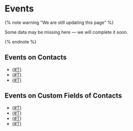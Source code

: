 # Events

{% note warning "We are still updating this page" %}

Some data may be missing here — we will complete it soon.

{% endnote %}


## Events on Contacts

- [{#T}](on-crm-contact-add.md)
- [{#T}](on-crm-contact-delete.md)
- [{#T}](on-crm-contact-update.md)


## Events on Custom Fields of Contacts

- [{#T}](on-crm-contact-user-field-add.md)
- [{#T}](on-crm-contact-user-field-delete.md)
- [{#T}](on-crm-contact-user-field-set-enum-values.md)
- [{#T}](on-crm-contact-user-field-update.md)